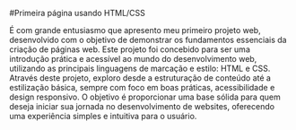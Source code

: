 #Primeira página usando HTML/CSS

É com grande entusiasmo que apresento meu primeiro projeto web, desenvolvido com o objetivo de demonstrar os fundamentos essenciais da criação de páginas web. Este projeto foi concebido para ser uma introdução prática e acessível ao mundo do desenvolvimento web, utilizando as principais linguagens de marcação e estilo: HTML e CSS. Através deste projeto, exploro desde a estruturação de conteúdo até a estilização básica, sempre com foco em boas práticas, acessibilidade e design responsivo. O objetivo é proporcionar uma base sólida para quem deseja iniciar sua jornada no desenvolvimento de websites, oferecendo uma experiência simples e intuitiva para o usuário.

